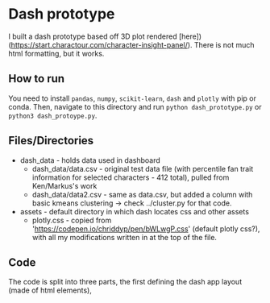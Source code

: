 # Dash prototype
I built a dash prototype based off 3D plot rendered [here])(https://start.charactour.com/character-insight-panel/). There is not much html formatting, but it works.

## How to run
You need to install `pandas`, `numpy`, `scikit-learn`, `dash` and `plotly` with pip or conda. Then, navigate to this directory and run `python dash_prototype.py` or `python3 dash_protoype.py`.

## Files/Directories
* dash_data - holds data used in dashboard
    * dash_data/data.csv - original test data file (with percentile fan trait information for selected characters - 412 total), pulled from Ken/Markus's work
    * dash_data/data2.csv - same as data.csv, but added a column with basic kmeans clustering -> check ../cluster.py for that code.
* assets - default directory in which dash locates css and other assets
    * plotly.css - copied from 'https://codepen.io/chriddyp/pen/bWLwgP.css' (default plotly css?), with all my modifications written in at the top of the file.


## Code
The code is split into three parts, the first defining the dash app layout (made of html elements), 